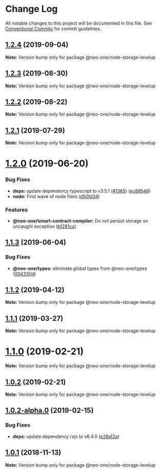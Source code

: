 # Change Log

All notable changes to this project will be documented in this file.
See [Conventional Commits](https://conventionalcommits.org) for commit guidelines.

## [1.2.4](https://github.com/neo-one-suite/neo-one/compare/@neo-one/node-storage-levelup@1.2.3...@neo-one/node-storage-levelup@1.2.4) (2019-09-04)

**Note:** Version bump only for package @neo-one/node-storage-levelup





## [1.2.3](https://github.com/neo-one-suite/neo-one/compare/@neo-one/node-storage-levelup@1.2.2...@neo-one/node-storage-levelup@1.2.3) (2019-08-30)

**Note:** Version bump only for package @neo-one/node-storage-levelup





## [1.2.2](https://github.com/neo-one-suite/neo-one/compare/@neo-one/node-storage-levelup@1.2.1...@neo-one/node-storage-levelup@1.2.2) (2019-08-22)

**Note:** Version bump only for package @neo-one/node-storage-levelup





## [1.2.1](https://github.com/neo-one-suite/neo-one/compare/@neo-one/node-storage-levelup@1.2.0...@neo-one/node-storage-levelup@1.2.1) (2019-07-29)

**Note:** Version bump only for package @neo-one/node-storage-levelup





# [1.2.0](https://github.com/neo-one-suite/neo-one/compare/@neo-one/node-storage-levelup@1.1.3...@neo-one/node-storage-levelup@1.2.0) (2019-06-20)


### Bug Fixes

* **deps:** update dependency typescript to v3.5.1 ([#1365](https://github.com/neo-one-suite/neo-one/issues/1365)) ([ec89546](https://github.com/neo-one-suite/neo-one/commit/ec89546))
* **node:** First wave of node fixes ([d50fd34](https://github.com/neo-one-suite/neo-one/commit/d50fd34))


### Features

* **@neo-one/smart-contract-compiler:** Do not persist storage on uncaught exception ([bf261ca](https://github.com/neo-one-suite/neo-one/commit/bf261ca))





## [1.1.3](https://github.com/neo-one-suite/neo-one/compare/@neo-one/node-storage-levelup@1.1.2...@neo-one/node-storage-levelup@1.1.3) (2019-06-04)


### Bug Fixes

* **@neo-one/types:** eliminate global types from @neo-one/types ([004330d](https://github.com/neo-one-suite/neo-one/commit/004330d))





## [1.1.2](https://github.com/neo-one-suite/neo-one/compare/@neo-one/node-storage-levelup@1.1.1...@neo-one/node-storage-levelup@1.1.2) (2019-04-12)

**Note:** Version bump only for package @neo-one/node-storage-levelup





## [1.1.1](https://github.com/neo-one-suite/neo-one/compare/@neo-one/node-storage-levelup@1.1.0...@neo-one/node-storage-levelup@1.1.1) (2019-03-27)

**Note:** Version bump only for package @neo-one/node-storage-levelup





# [1.1.0](https://github.com/neo-one-suite/neo-one/compare/@neo-one/node-storage-levelup@1.0.2...@neo-one/node-storage-levelup@1.1.0) (2019-02-21)

**Note:** Version bump only for package @neo-one/node-storage-levelup





## [1.0.2](https://github.com/neo-one-suite/neo-one/compare/@neo-one/node-storage-levelup@1.0.2-alpha.0...@neo-one/node-storage-levelup@1.0.2) (2019-02-21)

**Note:** Version bump only for package @neo-one/node-storage-levelup





## [1.0.2-alpha.0](https://github.com/neo-one-suite/neo-one/compare/@neo-one/node-storage-levelup@1.0.1...@neo-one/node-storage-levelup@1.0.2-alpha.0) (2019-02-15)


### Bug Fixes

* **deps:** update dependency rxjs to v6.4.0 ([e28af2a](https://github.com/neo-one-suite/neo-one/commit/e28af2a))





## [1.0.1](https://github.com/neo-one-suite/neo-one/compare/@neo-one/node-storage-levelup@1.0.0...@neo-one/node-storage-levelup@1.0.1) (2018-11-13)

**Note:** Version bump only for package @neo-one/node-storage-levelup
